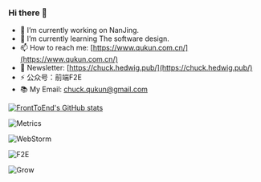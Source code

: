### Hi there 👋

- 🔭 I’m currently working on NanJing.
- 🌱 I’m currently learning The software design.
- 📫 How to reach me: [https://www.qukun.com.cn/](https://www.qukun.com.cn/)
- 📧 Newsletter: [https://chuck.hedwig.pub/](https://chuck.hedwig.pub/)
- ⚡ 公众号：前端F2E
- 📚 My Email: chuck.qukun@gmail.com

[![FrontToEnd's GitHub stats](https://github-readme-stats.vercel.app/api?username=FrontToEnd&show_icons=true&theme=material-palenight)](https://github.com/anuraghazra/github-readme-stats)

![Metrics](https://metrics.lecoq.io/FrontToEnd?template=classic&config.timezone=Asia%2FShanghai)

![WebStorm](https://img.shields.io/badge/Tool-WebStorm-blue)

![F2E](https://img.shields.io/badge/Job-F2E-brightgreen)

![Grow](https://img.shields.io/badge/Grow-everyday-green)


